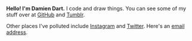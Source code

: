 **Hello! I'm Damien Dart.** I code and draw things. You can see some of
my stuff over at [GitHub][1] and [Tumblr][2].

Other places I've polluted include [Instagram][3] and [Twitter][4].
Here's an [email address][5].

[1]: <https://github.com/damiendart>
[2]: <http://blog.robotinaponcho.net>
[3]: <http://instagram.com/damiendart>
[4]: <https://twitter.com/damiendart>
[5]: <mailto:damiendart@pobox.com>

